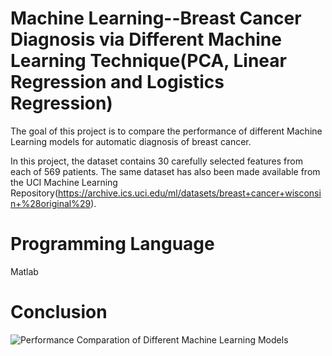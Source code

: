 # Machine Learning--Breast Cancer Diagnosis via Different Machine Learning Technique(PCA, Linear Regression and Logistics Regression)

The goal of this project is to compare the performance of different Machine Learning models for automatic diagnosis of breast cancer.

In this project, the dataset contains 30 carefully selected features from each of ​569 patients. The same dataset has also been made available from the UCI
Machine Learning Repository(https://archive.ics.uci.edu/ml/datasets/breast+cancer+wisconsin+%28original%29).

# Programming Language
Matlab

# Conclusion
![Performance Comparation of Different Machine Learning Models](https://github.com/JennyYu2017/Machine-Learning--Breast-Cancer-Diagnosis-via-Different-Machine-Learning-Techniques/blob/master/Performance%20Comparation%20on%20Different%20Machine%20Learning%20Models.png)
